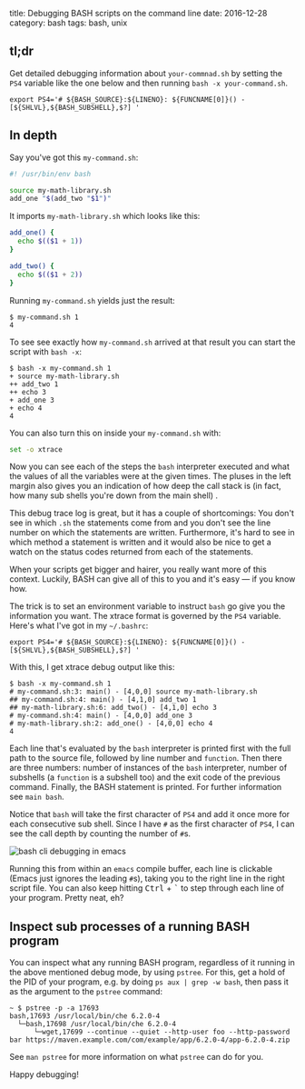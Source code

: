 title: Debugging BASH scripts on the command line
date: 2016-12-28
category: bash
tags: bash, unix

## tl;dr

Get detailed debugging information about `your-commnad.sh` by setting
the `PS4` variable like the one below and then running `bash -x
your-command.sh`.

```
export PS4='# ${BASH_SOURCE}:${LINENO}: ${FUNCNAME[0]}() - [${SHLVL},${BASH_SUBSHELL},$?] '
```

## In depth

Say you've got this `my-command.sh`:

```bash
#! /usr/bin/env bash

source my-math-library.sh
add_one "$(add_two "$1")"
```

It imports `my-math-library.sh` which looks like this:
```bash
add_one() {
  echo $(($1 + 1))
}

add_two() {
  echo $(($1 + 2))
}
```

Running `my-command.sh` yields just the result:
```
$ my-command.sh 1
4
```

To see see exactly how `my-command.sh` arrived at that result you can
start the script with `bash -x`:
```
$ bash -x my-command.sh 1
+ source my-math-library.sh
++ add_two 1
++ echo 3
+ add_one 3
+ echo 4
4
```

You can also turn this on inside your `my-command.sh` with:
```bash
set -o xtrace
```

Now you can see each of the steps the `bash` interpreter executed and
what the values of all the variables were at the given times. The
pluses in the left margin also gives you an indication of how deep the
call stack is (in fact, how many sub shells you're down from the main
shell) .

This debug trace log is great, but it has a couple of shortcomings:
You don't see in which `.sh` the statements come from and you don't
see the line number on which the statements are written. Furthermore,
it's hard to see in which method a statement is written and it would
also be nice to get a
watch on the status codes returned from each of the statements.  

When your scripts get bigger and hairer, you really want more of this
context. Luckily, BASH can give all of this to you and it's easy — if
you know how.

The trick is to set an environment variable to instruct `bash` go give
you the information you want. The xtrace format is governed by the
`PS4` variable. Here's what I've got in my `~/.bashrc`:

```
export PS4='# ${BASH_SOURCE}:${LINENO}: ${FUNCNAME[0]}() - [${SHLVL},${BASH_SUBSHELL},$?] '
```

With this, I get xtrace debug output like this:

```text
$ bash -x my-command.sh 1
# my-command.sh:3: main() - [4,0,0] source my-math-library.sh
## my-command.sh:4: main() - [4,1,0] add_two 1
## my-math-library.sh:6: add_two() - [4,1,0] echo 3
# my-command.sh:4: main() - [4,0,0] add_one 3
# my-math-library.sh:2: add_one() - [4,0,0] echo 4
4
```

Each line that's evaluated by the `bash` interpreter is printed first
with the full path to the source file, followed by line number and
`function`. Then there are three numbers: number of instances of the
`bash` interpreter, number of subshells (a `function` is a subshell
too) and the exit code of the previous command. Finally, the BASH
statement is printed. For further information see `main bash`.

Notice that `bash` will take the first character of `PS4` and add it
once more for each consecutive sub shell. Since I have `#` as the
first character of `PS4`, I can see the call depth by counting the
number of `#`s.

<img
  src="/graphics/2016/2016-12-29-emacs-bash-cli-debugging.png"
  alt="bash cli debugging in emacs"
  class="centered"
/>  

Running this from within an `emacs` compile buffer, each line is
clickable (Emacs just ignores the leading `#`s), taking you to the
right line in the right script file. You can also keep hitting
<kbd>Ctrl</kbd> + <kbd>`</kbd> to step through each line of your
program. Pretty neat, eh?

## Inspect sub processes of a running BASH program

You can inspect what any running BASH program, regardless of it
running in the above mentioned debug mode, by using `pstree`. For
this, get a hold of the PID of your program, e.g. by doing `ps aux |
grep -w bash`, then pass it as the argument to the `pstree` command:

```
~ $ pstree -p -a 17693
bash,17693 /usr/local/bin/che 6.2.0-4
  └─bash,17698 /usr/local/bin/che 6.2.0-4
      └─wget,17699 --continue --quiet --http-user foo --http-password bar https://maven.example.com/com/example/app/6.2.0-4/app-6.2.0-4.zip
```

See `man pstree` for more information on what `pstree` can do for you.

Happy debugging!
